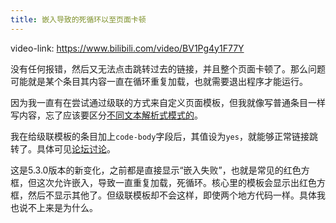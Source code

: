 ```yaml
---
title: 嵌入导致的死循环以至页面卡顿
---
```


video-link: <https://www.bilibili.com/video/BV1Pg4y1F77Y>

没有任何报错，然后又无法点击跳转过去的链接，并且整个页面卡顿了。那么问题可能就是某个条目其内容一直在循环重复加载，也就需要退出程序才能运行。

因为我一直有在尝试通过级联的方式来自定义页面模板，但我就像写普通条目一样写内容，忘了应该要区分[不同文本解析式模式的](https://bramchen.github.io/tw5-docs/zh-Hans/#WikiText%20Parser%20Modes)。

我在给级联模板的条目加上`code-body`字段后，其值设为`yes`，就能够正常链接跳转了。具体可见[论坛讨论](https://talk.tiddlywiki.org/t/a-bug-without-any-reporting-of-errors/7105)。

这是5.3.0版本的新变化，之前都是直接显示“嵌入失败”，也就是常见的红色方框，但这次允许嵌入，导致一直重复加载，死循环。核心里的模板会显示出红色方框，然后不显示其他了。但级联模板却不会这样，即使两个地方代码一样。具体我也说不上来是为什么。